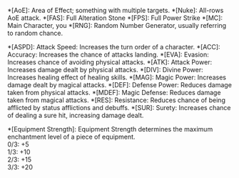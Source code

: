
<!--Abbreviations-->
*[AoE]: Area of Effect; something with multiple targets.
*[Nuke]: All-rows AoE attack.
*[FAS]: Full Alteration Stone
*[FPS]: Full Power Strike
*[MC]: Main Character, you
*[RNG]: Random Number Generator, usually referring to random chance.

<!--Attributes-->
*[ASPD]: Attack Speed: Increases the turn order of a character.
*[ACC]: Accuracy: Increases the chance of attacks landing.
*[EVA]: Evasion: Increases chance of avoiding physical attacks.
*[ATK]: Attack Power: Increases damage dealt by physical attacks.
*[DIV]: Divine Power: Increases healing effect of healing skills.
*[MAG]: Magic Power: Increases damage dealt by magical attacks.
*[DEF]: Defense Power: Reduces damage taken from physical attacks.
*[MDEF]: Magic Defense: Reduces damage taken from magical attacks.
*[RES]: Resistance: Reduces chance of being afflicted by status afflictions and debuffs.
*[SUR]: Surety: Increases chance of dealing a sure hit, increasing damage dealt.

<!--Phrases-->
*[Equipment Strength]: Equipment Strength determines the maximum enchantment level of a piece of equipment. <br/>0/3: +5<br/>1/3: +10<br/>2/3: +15<br/>3/3: +20
